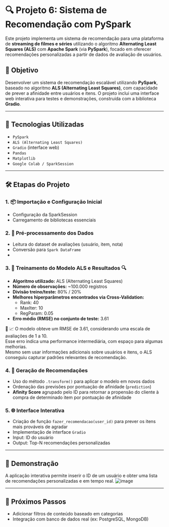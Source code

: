 
# 🔍 Projeto 6: Sistema de Recomendação com PySpark 

Este projeto implementa um sistema de recomendação para uma plataforma de **streaming de filmes e séries** utilizando o algoritmo **Alternating Least Squares (ALS)** com **Apache Spark** (via **PySpark**), focado em oferecer recomendações personalizadas a partir de dados de avaliação de usuários.

## 📌 Objetivo

Desenvolver um sistema de recomendação escalável utilizando **PySpark**, baseado no algoritmo **ALS (Alternating  Least Squares)**, com capacidade de prever a afinidade entre usuários e itens. O projeto inclui uma interface web interativa para testes e demonstrações, construída com a biblioteca **Gradio**.

---

## 🚀 Tecnologias Utilizadas

- `PySpark`
- `ALS (Alternating Least Squares)`
- `Gradio` (interface web)
- `Pandas`
- `Matplotlib`
- `Google Colab / SparkSession`

---

## 🛠️ Etapas do Projeto

### 1. 📦 Importação e Configuração Inicial
- Configuração da SparkSession
- Carregamento de bibliotecas essenciais

### 2. 🧼 Pré-processamento dos Dados
- Leitura do dataset de avaliações (usuário, item, nota)
- Conversão para `Spark DataFrame`
- 
### 3. 🤖 Treinamento do Modelo ALS e Resultados 🔍

- **Algoritmo utilizado:** ALS (Alternating Least Squares)
- **Número de observações:** ~100.000 registros
- **Divisão treino/teste:** 80% / 20%
- **Melhores hiperparâmetros encontrados via Cross-Validation:**
  - Rank: 40
  - MaxIter: 10
  - RegParam: 0.05
- **Erro médio (RMSE) no conjunto de teste:** 3.61

🔧 📈 O modelo obteve um RMSE de 3.61, considerando uma escala de avaliações de 1 a 10.  
Esse erro indica uma performance intermediária, com espaço para algumas melhorias.  
Mesmo sem usar informações adicionais sobre usuários e itens, o ALS conseguiu capturar padrões relevantes de recomendação.


### 4. 🎯 Geração de Recomendações
- Uso do método `.transform()` para aplicar o modelo em novos dados
- Ordenação das previsões por pontuação de afinidade (`prediction`)
- **Afinity Score** agrupado pelo ID para retornar a propensão do cliente à compra de determinado item por pontuação de afinidade


### 5. 🌐 Interface Interativa
- Criação de função `fazer_recomendacao(user_id)` para prever os itens mais prováveis de agradar
- Implementação de interface `Gradio`
- Input: ID do usuário
- Output: Top-N recomendações personalizadas

---


## 🎥 Demonstração

A aplicação interativa permite inserir o ID de um usuário e obter uma lista de recomendações personalizadas e em tempo real.
![image](https://github.com/user-attachments/assets/79c11bfe-9e81-4c35-9492-eaba42436676)


---

## 🧠 Próximos Passos

- Adicionar filtros de conteúdo baseado em categorias
- Integração com banco de dados real (ex: PostgreSQL, MongoDB)
